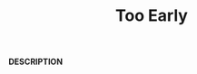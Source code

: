 ﻿---
category: 4xx
code: 425
cover: https://firebasestorage.googleapis.com/v0/b/capy-http.appspot.com/o/Capy425.gif?alt=media
coverAlt: Too Early
description: Too Early
pubDate: 2014-06-01
tags:
- 4xx
title: Too Early
---

__DESCRIPTION__